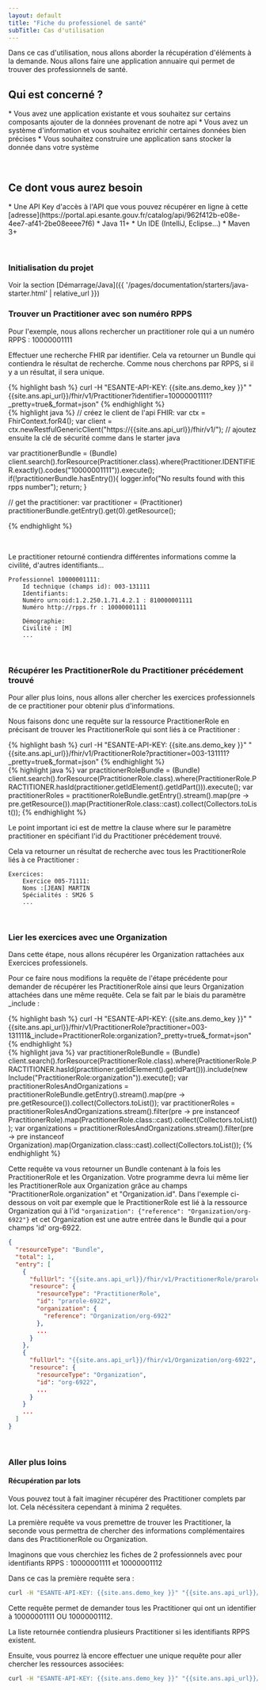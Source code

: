 ```yaml
---
layout: default
title: "Fiche du professionel de santé"
subTitle: Cas d'utilisation
---
```


Dans ce cas d'utilisation, nous allons aborder la récupération d'éléments à la demande. Nous allons faire une application annuaire qui permet de
trouver des professionnels de santé. 



## Qui est concerné ?

<div class="wysiwyg" markdown="1">
* Vous avez une application existante et vous souhaitez sur certains composants ajouter de la données provenant de notre api
* Vous avez un système d'information et vous souhaitez enrichir certaines données bien précises
* Vous souhaitez construire une application sans stocker la donnée dans votre système
</div>



&nbsp;

## Ce dont vous aurez besoin

<div class="wysiwyg" markdown="1">
* Une API Key d'accès à l'API que vous pouvez récupérer en ligne à cette [adresse](https://portal.api.esante.gouv.fr/catalog/api/962f412b-e08e-4ee7-af41-2be08eeee7f6)
* Java 11+
* Un IDE (IntelliJ, Eclipse...)
* Maven 3+
</div>

&nbsp;


### Initialisation du projet

Voir la section [Démarrage/Java]({{ '/pages/documentation/starters/java-starter.html' | relative_url }})


### Trouver un Practitioner avec son numéro RPPS

Pour l'exemple, nous allons rechercher un practitioner role qui a un numéro RPPS : 10000001111

Effectuer une recherche FHIR par identifier. Cela va retourner un Bundle qui contiendra le résultat de recherche. Comme nous 
cherchons par RPPS, si il y a un résultat, il sera unique. 

<div class="code-sample">
<div class="tab-content" data-name="curl">
{% highlight bash %}
curl -H "ESANTE-API-KEY: {{site.ans.demo_key }}" "{{site.ans.api_url}}/fhir/v1/Practitioner?identifier=10000001111?_pretty=true&_format=json"
{% endhighlight %}
</div>
<div class="tab-content" data-name="java">
{% highlight java %}
// créez le client de l'api FHIR:
var ctx = FhirContext.forR4();
var client = ctx.newRestfulGenericClient("https://{{site.ans.api_url}}/fhir/v1/");
// ajoutez ensuite la clé de sécurité comme dans le starter java

var practitionerBundle = (Bundle) client.search().forResource(Practitioner.class).where(Practitioner.IDENTIFIER.exactly().codes("10000001111")).execute();
if(!practitionerBundle.hasEntry()){
logger.info("No results found with this rpps number");
return;
}

// get the practitioner:
var practitioner = (Practitioner) practitionerBundle.getEntry().get(0).getResource();

{% endhighlight %}
</div>
</div>





&nbsp;

Le practitioner retourné contiendra différentes informations comme la civilité, d'autres identifiants...

```
Professionnel 10000001111:
    Id technique (champs id): 003-131111
	Identifiants:
	Numéro urn:oid:1.2.250.1.71.4.2.1 : 810000001111
	Numéro http://rpps.fr : 10000001111

	Démographie:
	Civilité : [M]
	...
```

&nbsp;

### Récupérer les PractitionerRole du Practitioner précédement trouvé

Pour aller plus loins, nous allons aller chercher les exercices professionnels de ce practitioner pour obtenir plus d'informations. 

Nous faisons donc une requête sur la ressource PractitionerRole en précisant de trouver les PractitionerRole qui sont liés à ce Practitioner : 


<div class="code-sample">
<div class="tab-content" data-name="curl">
{% highlight bash %}
curl -H "ESANTE-API-KEY: {{site.ans.demo_key }}" "{{site.ans.api_url}}/fhir/v1/PractitionerRole?practitioner=003-131111?_pretty=true&_format=json"
{% endhighlight %}
</div>
<div class="tab-content" data-name="java">
{% highlight java %}
var practitionerRoleBundle = (Bundle) client.search().forResource(PractitionerRole.class).where(PractitionerRole.PRACTITIONER.hasId(practitioner.getIdElement().getIdPart())).execute();
var practitionerRoles = practitionerRoleBundle.getEntry().stream().map(pre -> pre.getResource()).map(PractitionerRole.class::cast).collect(Collectors.toList());
{% endhighlight %}
</div>
</div>


Le point important ici est de mettre la clause where sur le paramètre practitioner en spécifiant l'id du Practitioner précédement trouvé. 

Cela va retourner un résultat de recherche avec tous les PractitionerRole liés à ce Practitioner : 

```
Exercices:
    Exercice 005-71111:
    Noms :[JEAN] MARTIN
    Spécialités : SM26 S 
    ...
```

&nbsp;


### Lier les exercices avec une Organization

Dans cette étape, nous allons récupérer les Organization rattachées aux Exercices professionels. 

Pour ce faire nous modifions la requête de l'étape précédente pour demander de récupérer les PractitionerRole ainsi que leurs Organization attachées dans  une même requête. 
Cela se fait par le biais du paramètre _include :


<div class="code-sample">
<div class="tab-content" data-name="curl">
{% highlight bash %}
curl -H "ESANTE-API-KEY: {{site.ans.demo_key }}" "{{site.ans.api_url}}/fhir/v1/PractitionerRole?practitioner=003-131111&_include=PractitionerRole:organization?_pretty=true&_format=json"
{% endhighlight %}
</div>
<div class="tab-content" data-name="java">
{% highlight java %}
var practitionerRoleBundle = (Bundle) client.search().forResource(PractitionerRole.class).where(PractitionerRole.PRACTITIONER.hasId(practitioner.getIdElement().getIdPart())).include(new Include("PractitionerRole:organization")).execute();
var practitionerRolesAndOrganizations = practitionerRoleBundle.getEntry().stream().map(pre -> pre.getResource()).collect(Collectors.toList());
var practitionerRoles = practitionerRolesAndOrganizations.stream().filter(pre -> pre instanceof PractitionerRole).map(PractitionerRole.class::cast).collect(Collectors.toList());
var organizations = practitionerRolesAndOrganizations.stream().filter(pre -> pre instanceof Organization).map(Organization.class::cast).collect(Collectors.toList());
{% endhighlight %}
</div>
</div>

Cette requête va vous retourner un Bundle contenant à la fois les PractitionerRole et les Organization. Votre programme devra lui même lier les PractitionerRole aux Organization grâce au champs "PractitionerRole.organization" et "Organization.id".
Dans l'exemple ci-dessous on voit par exemple que le PractitionerRole est lié à la ressource Organization qui à l'id  `"organization": {"reference": "Organization/org-6922"}` et cet Organization est une autre entrée dans le Bundle 
qui a pour champs 'id' org-6922.

```json
{
  "resourceType": "Bundle",
  "total": 1,
  "entry": [
    {
      "fullUrl": "{{site.ans.api_url}}/fhir/v1/PractitionerRole/prarole-6922",
      "resource": {
        "resourceType": "PractitionerRole",
        "id": "prarole-6922",
        "organization": {
          "reference": "Organization/org-6922"
        },
        ...
      }
    },
    {
      "fullUrl": "{{site.ans.api_url}}/fhir/v1/Organization/org-6922",
      "resource": {
        "resourceType": "Organization",
        "id": "org-6922",
        ...
      }
    }
    ...
  ]
}
```
&nbsp;

### Aller plus loins

#### Récupération par lots

Vous pouvez tout à fait imaginer récupérer des Practitioner complets par lot. Cela nécéssitera cependant à minima 2 requêtes.

La première requête va vous premettre de trouver les Practitioner, la seconde vous permettra de chercher des informations complémentaires dans des PractitionerRole ou Organization. 

Imaginons que vous cherchiez les fiches de 2 professionnels avec pour identifiants RPPS : 10000001111 et 10000001112

Dans ce cas la première requête sera : 

```bash 
curl -H "ESANTE-API-KEY: {{site.ans.demo_key }}" "{{site.ans.api_url}}/fhir/v1/Practitioner?identifier=10000001111,10000001112?_pretty=true&_format=json"
```

Cette requête permet de demander tous les Practitioner qui ont un identifier à 10000001111 OU 10000001112.

La liste retournée contiendra plusieurs Practitioner si les identifiants RPPS existent. 

Ensuite, vous pourrez là encore effectuer une unique requête pour aller chercher les ressources associées: 


```bash 
curl -H "ESANTE-API-KEY: {{site.ans.demo_key }}" "{{site.ans.api_url}}/fhir/v1/PractitionerRole?practitioner=003-131111,003-131112?_pretty=true&_format=json"
```







